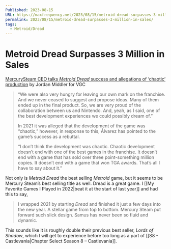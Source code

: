 ```yaml
---
Published: 2023-08-15
URL: https://maxfrequency.net/2023/08/15/metroid-dread-surpasses-3-million-in-sales/
permalink: 2023/08/15/metroid-dread-surpasses-3-million-in-sales/
tags:
  - Metroid/Dread
---
```

# Metroid Dread Surpasses 3 Million in Sales

[MercurySteam CEO talks *Metroid Dread* success and allegations of ‘chaotic’ production](https://www.videogameschronicle.com/news/mercurysteam-ceo-talks-metroid-dread-success-and-allegations-of-chaotic-production/) by Jordan Middler for VGC

> “We were also very hungry for leaving our own mark on the franchise. And we never ceased to suggest and propose ideas. Many of them ended up in the final product. So, we are very proud of the collaboration between us and Nintendo. And, yeah, as I said, one of the best development experiences we could possibly dream of.”
> 
> In 2021 it was alleged that the development of the game was “chaotic,” however, in response to this, Álvarez has pointed to the game’s success as a rebuttal.
> 
> “I don’t think the development was chaotic. Chaotic development doesn’t end with one of the best games in the franchise. It doesn’t end with a game that has sold over three point-something million copies. It doesn’t end with a game that won TGA awards. That’s all I have to say about it.”

Not only is *Metroid Dread* the best selling *Metroid* game, but it seems to be Mercury Steam’s best selling title as well. Dread is a great game. I [[My Favorite Games I Played in 2022|beat it at the start of last year]] and had this to say,

> I wrapped 2021 by starting *Dread* and finished it just a few days into the new year. A stellar game from top to bottom. Mercury Steam put forward such slick design. Samus has never been so fluid and dynamic.

This sounds like it is roughly double their previous best seller, *Lords of Shadow*, which I will get to experience before too long as a part of [[S8 - Castlevania|Chapter Select Season 8 – Castlevania]].